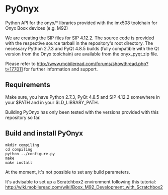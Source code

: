 PyOnyx
======

Python API for the onyx/* libraries provided with the imx508 toolchain for Onyx Boox devices (e.g. M92)

We are creating the SIP files for SIP 4.12.2. The source code is provided with the respective source tarball in the repository's root directory. The necessary Python 2.7.3 and PyQt 4.8.5 builds (fully compatible with the Qt version from the Onyx toolchain) are available from the onyx_pyqt.zip file.

Please refer to http://www.mobileread.com/forums/showthread.php?t=177011 for further information and support.

Requirements
------------

Make sure, you have Python 2.7.3, PyQt 4.8.5 and SIP 4.12.2 somewhere in your $PATH and in your $LD_LIBRARY_PATH.

Building PyOnyx has only been tested with the versions provided with this repository so far.

Build and install PyOnyx
------------------------

    mkdir compiling
    cd compiling
    python ../configure.py
    make
    make install

At the moment, it's not possible to set any build parameters.

It's advisable to set up a Scratchbox2 environment following this tutorial: http://wiki.mobileread.com/wiki/Boox_M92_Development_with_Scratchbox2
